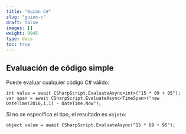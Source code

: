 ```yaml
---
title: "Guión C#"
slug: "guion-c"
draft: false
images: []
weight: 9945
type: docs
toc: true
---
```


## Evaluación de código simple
Puede evaluar cualquier código C# válido:

    int value = await CSharpScript.EvaluateAsync<int>("15 * 89 + 95");
    var span = await CSharpScript.EvaluateAsync<TimeSpan>("new DateTime(2016,1,1) - DateTime.Now");

Si no se especifica el tipo, el resultado es `objeto`:

    object value = await CSharpScript.EvaluateAsync("15 * 89 + 95");

